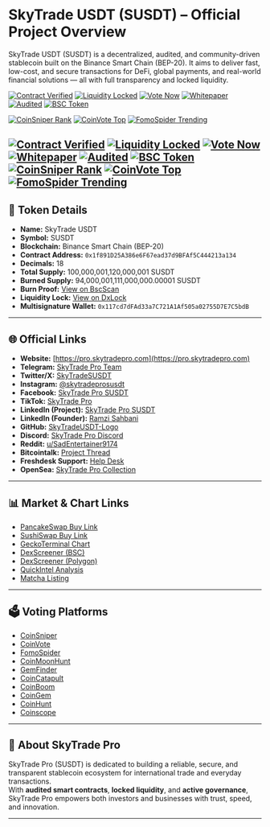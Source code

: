 # SkyTrade USDT (SUSDT) – Official Project Overview

SkyTrade USDT (SUSDT) is a decentralized, audited, and community-driven stablecoin built on the Binance Smart Chain (BEP-20). It aims to deliver fast, low-cost, and secure transactions for DeFi, global payments, and real-world financial solutions — all with full transparency and locked liquidity.

[![Contract Verified](https://img.shields.io/badge/Contract-Verified-brightgreen)](https://bscscan.com/token/0x1f891d25a386e6f67ead37d9bfaf5c444213a134)
[![Liquidity Locked](https://img.shields.io/badge/Liquidity-Locked-blue)](https://www.dx.app/dxlock/view/liquidity-locker?address=0xA116A1325bf888E79ECFcB832c9C91655233a18a&chain=56)
[![Vote Now](https://img.shields.io/badge/Vote-Now-orange)](https://coinvote.cc/en/coin/SkyTradeUSDT)
[![Whitepaper](https://img.shields.io/badge/Whitepaper-Available-lightgrey)](https://docs.google.com/document/d/1ZZJ4cKpVw_I5ebEYeGAfFFE-cY9T_eM6vm1Ewxa2pD0/edit?usp=drivesdk)
[![Audited](https://img.shields.io/badge/Status-Audited-success)](https://app.quickintel.io/scanner?type=token&chain=bsc&contractAddress=0x1f891d25a386e6f67ead37d9bfaf5c444213a134)
[![BSC Token](https://img.shields.io/badge/Chain-BNB%20Smart%20Chain-yellow)](https://bscscan.com/token/0x1f891d25a386e6f67ead37d9bfaf5c444213a134)

[![CoinSniper Rank](https://img.shields.io/badge/CoinSniper%20Rank-Top%2010-brightgreen?style=for-the-badge)](https://coinsniper.net/coin/79950)
[![CoinVote Top](https://img.shields.io/badge/CoinVote-Top%20Rank-blue?style=for-the-badge)](https://coinvote.cc/en/coin/SkyTradeUSDT)
[![FomoSpider Trending](https://img.shields.io/badge/FomoSpider-Trending-orange?style=for-the-badge)](https://fomospider.com/coin/SkyTrade-USDT)

[![Contract Verified](https://img.shields.io/badge/Contract-Verified-brightgreen?style=for-the-badge)](https://bscscan.com/token/0x1f891D25A386e6F67ead37d9BFAf5C444213a134)
[![Liquidity Locked](https://img.shields.io/badge/Liquidity-Locked-blue?style=for-the-badge)](https://www.dx.app/dxlock/view/liquidity-locker?address=0xA116A1325bf888E79ECFcB832c9C91655233a18a&chain=56&ref=geckoterminal)
[![Vote Now](https://img.shields.io/badge/Vote-Now-orange?style=for-the-badge)](https://coinvote.cc/en/coin/SkyTradeUSDT)
[![Whitepaper](https://img.shields.io/badge/Whitepaper-Available-lightgrey?style=for-the-badge)](https://docs.google.com/document/d/1ZZJ4cKpVw_I5ebEYeGAfFFE-cY9T_eM6vm1Ewxa2pD0/edit?usp=drivesdk)
[![Audited](https://img.shields.io/badge/Status-Audited-success?style=for-the-badge)](https://app.quickintel.io/scanner?type=token&chain=bsc&contractAddress=0x1f891d25a386e6f67ead37d9bfaf5c444213a134)
[![BSC Token](https://img.shields.io/badge/Chain-BNB%20Smart%20Chain-yellow?style=for-the-badge)](https://bscscan.com/token/0x1f891d25a386e6f67ead37d9bfaf5c444213a134)
[![CoinSniper Rank](https://img.shields.io/badge/CoinSniper%20Rank-Top%2010-brightgreen?style=for-the-badge)](https://coinsniper.net/coin/79950)
[![CoinVote Top](https://img.shields.io/badge/CoinVote-Top%20Rank-blue?style=for-the-badge)](https://coinvote.cc/en/coin/SkyTradeUSDT)
[![FomoSpider Trending](https://img.shields.io/badge/FomoSpider-Trending-orange?style=for-the-badge)](https://fomospider.com/coin/SkyTrade-USDT)
---

## 📌 Token Details
- **Name:** SkyTrade USDT  
- **Symbol:** SUSDT  
- **Blockchain:** Binance Smart Chain (BEP-20)  
- **Contract Address:** `0x1f891D25A386e6F67ead37d9BFAf5C444213a134`  
- **Decimals:** 18  
- **Total Supply:** 100,000,001,120,000,001 SUSDT  
- **Burned Supply:** 94,000,001,111,000,000.00001 SUSDT  
- **Burn Proof:** [View on BscScan](https://bscscan.com/token/0x1f891d25a386e6f67ead37d9bfaf5c444213a134?a=0x000000000000000000000000000000000000dead)  
- **Liquidity Lock:** [View on DxLock](https://www.dx.app/dxlock/view/liquidity-locker?address=0xA116A1325bf888E79ECFcB832c9C91655233a18a&chain=56)  
- **Multisignature Wallet:** `0x117cd7dFAd33a7C721A1Af505a02755D7E7C5bdB`  

---

## 🌐 Official Links
- **Website:** [https://pro.skytradepro.com](https://pro.skytradepro.com)  
- **Telegram:** [SkyTrade Pro Team](https://t.me/skytradeproteam)  
- **Twitter/X:** [SkyTradeSUSDT](https://x.com/SkyTradeSUSDT)  
- **Instagram:** [@skytradeprosusdt](https://www.instagram.com/skytradeprosusdt)  
- **Facebook:** [SkyTrade Pro SUSDT](https://www.facebook.com/share/19NyySRPKM/)  
- **TikTok:** [SkyTrade Pro](https://www.tiktok.com/@skytradepro?_t=ZS-8xcnGrtMFc4&_r=1)  
- **LinkedIn (Project):** [SkyTrade Pro SUSDT](https://www.linkedin.com/in/skytradepro-susdt-8a8ba8268/)  
- **LinkedIn (Founder):** [Ramzi Sahbani](https://www.linkedin.com/in/ramzi-sahbani-8a8ba8268/)  
- **GitHub:** [SkyTradeUSDT-Logo](https://github.com/skytradepro/SkyTradeUSDT-Logo)  
- **Discord:** [SkyTrade Pro Discord](https://discord.com/channels/1352243590008668221/1352243590562058261)  
- **Reddit:** [u/SadEntertainer9174](https://www.reddit.com/user/SadEntertainer9174/)  
- **Bitcointalk:** [Project Thread](https://bitcointalk.org/index.php?topic=5536989.0)  
- **Freshdesk Support:** [Help Desk](https://skytradepro-help.freshdesk.com)  
- **OpenSea:** [SkyTrade Pro Collection](https://opensea.io/0xe7ee94f260cea763713dce5f35586d1c6fd01386)  

---

## 📊 Market & Chart Links
- [PancakeSwap Buy Link](https://pancakeswap.finance/swap?outputCurrency=0x1f891D25A386e6F67ead37d9BFAf5C444213a134)  
- [SushiSwap Buy Link](https://www.sushi.com/bsc/swap?token0=0xe9e7CEA3DedcA5984780Bafc599bD69ADd087D56&token1=0x1f891D25A386e6F67ead37d9BFAf5C444213a134)  
- [GeckoTerminal Chart](https://geckoterminal.com/bsc/pools/0xfd18da0e5d05dae2ddb3e711e7e77ef2d553367c)  
- [DexScreener (BSC)](https://dexscreener.com/bsc/0xfd18da0e5d05dae2ddb3e711e7e77ef2d553367c)  
- [DexScreener (Polygon)](https://dexscreener.com/polygon/0x2392a3787523a9bd7f24651d14615fe5b74ef515)  
- [QuickIntel Analysis](https://app.quickintel.io/scanner?type=token&chain=bsc&contractAddress=0x1f891d25a386e6f67ead37d9bfaf5c444213a134)  
- [Matcha Listing](https://matcha.xyz/tokens/bsc/0x1f891d25a386e6f67ead37d9bfaf5c444213a134)  

---

## 🗳 Voting Platforms
- [CoinSniper](https://coinsniper.net/coin/79950)  
- [CoinVote](https://coinvote.cc/en/coin/SkyTradeUSDT)  
- [FomoSpider](https://fomospider.com/coin/SkyTrade-USDT)  
- [CoinMoonHunt](https://coinmoonhunt.com/coin/SkyTrade%20SUSDT)  
- [GemFinder](https://gemfinder.cc/gem/26522)  
- [CoinCatapult](https://www.coincatapult.com/coin/skytrade-susdt-susdt)  
- [CoinBoom](https://coinboom.net/coin/skytrade-usdt)  
- [CoinGem](https://coingem.com/binance/0x1f891D25A386e6F67ead37d9BFAf5C444213a134)  
- [CoinHunt](https://coinhunt.cc/coin/67e0563daff53cd9c1448420)  
- [Coinscope](https://www.coinscope.co/coin/1-susdt)  

---

## 📄 About SkyTrade Pro
SkyTrade Pro (SUSDT) is dedicated to building a reliable, secure, and transparent stablecoin ecosystem for international trade and everyday transactions.  
With **audited smart contracts**, **locked liquidity**, and **active governance**, SkyTrade Pro empowers both investors and businesses with trust, speed, and innovation.

---
